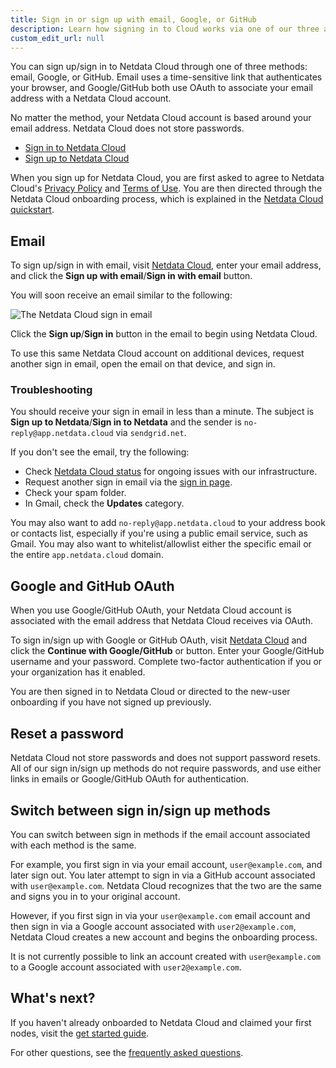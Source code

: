 ```yaml
---
title: Sign in or sign up with email, Google, or GitHub
description: Learn how signing in to Cloud works via one of our three authentication methods, plus some tips if you're having trouble signing in.
custom_edit_url: null
---
```


You can sign up/sign in to Netdata Cloud through one of three methods: email, Google, or GitHub. Email uses a
time-sensitive link that authenticates your browser, and Google/GitHub both use OAuth to associate your email address
with a Netdata Cloud account.

No matter the method, your Netdata Cloud account is based around your email address. Netdata Cloud does not store
passwords.

-   [Sign in to Netdata Cloud](https://app.netdata.cloud/sign-in?cloudRoute=/spaces)
-   [Sign up to Netdata Cloud](https://app.netdata.cloud/sign-up?cloudRoute=/spaces)

When you sign up for Netdata Cloud, you are first asked to agree to Netdata Cloud's [Privacy
Policy](https://www.netdata.cloud/privacy/) and [Terms of Use](https://www.netdata.cloud/terms/). You are then directed
through the Netdata Cloud onboarding process, which is explained in the [Netdata Cloud
quickstart](/docs/cloud/get-started).

## Email

To sign up/sign in with email, visit [Netdata Cloud](https://app.netdata.cloud/), enter your email address, and click
the **Sign up with email**/**Sign in with email** button.

You will soon receive an email similar to the following:

![The Netdata Cloud sign in
email](https://user-images.githubusercontent.com/1153921/100680269-691db980-332e-11eb-98df-44138e8c621d.png)

Click the **Sign up**/**Sign in** button in the email to begin using Netdata Cloud.

To use this same Netdata Cloud account on additional devices, request another sign in email, open the email on that
device, and sign in.

### Troubleshooting

You should receive your sign in email in less than a minute. The subject is **Sign up to Netdata**/**Sign in to
Netdata** and the sender is `no-reply@app.netdata.cloud` via `sendgrid.net`.

If you don't see the email, try the following:

-   Check [Netdata Cloud status](https://status.netdata.cloud) for ongoing issues with our infrastructure.
-   Request another sign in email via the [sign in page](https://app.netdata.cloud/sign-in?cloudRoute=/spaces).
-   Check your spam folder.
-   In Gmail, check the **Updates** category.

You may also want to add `no-reply@app.netdata.cloud` to your address book or contacts list, especially if you're using
a public email service, such as Gmail. You may also want to whitelist/allowlist either the specific email or the entire
`app.netdata.cloud` domain.

## Google and GitHub OAuth

When you use Google/GitHub OAuth, your Netdata Cloud account is associated with the email address that Netdata Cloud
receives via OAuth.

To sign in/sign up with Google or GitHub OAuth, visit [Netdata Cloud](https://app.netdata.cloud/) and click the
**Continue with Google/GitHub** or button. Enter your Google/GitHub username and your password. Complete two-factor
authentication if you or your organization has it enabled. 

You are then signed in to Netdata Cloud or directed to the new-user onboarding if you have not signed up previously.

## Reset a password

Netdata Cloud not store passwords and does not support password resets. All of our sign in/sign up methods do not
require passwords, and use either links in emails or Google/GitHub OAuth for authentication.

## Switch between sign in/sign up methods

You can switch between sign in methods if the email account associated with each method is the same.

For example, you first sign in via your email account, `user@example.com`, and later sign out. You later attempt to sign
in via a GitHub account associated with `user@example.com`. Netdata Cloud recognizes that the two are the same and signs
you in to your original account.

However, if you first sign in via your `user@example.com` email account and then sign in via a Google account associated
with `user2@example.com`, Netdata Cloud creates a new account and begins the onboarding process.

It is not currently possible to link an account created with `user@example.com` to a Google account associated with
`user2@example.com`.

## What's next? 

If you haven't already onboarded to Netdata Cloud and claimed your first nodes, visit the [get started
guide](/docs/cloud/get-started).

For other questions, see the [frequently asked questions](/docs/cloud/faq-glossary).
